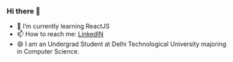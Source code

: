### Hi there 👋
- 🌱 I’m currently learning ReactJS
- 📫 How to reach me: [LinkedIN](https://www.linkedin.com/in/devashish2531/)
- 😄 I am an Undergrad Student at Delhi Technological University majoring in Computer Science.

<!--
**devashish2531/devashish2531** is a ✨ _special_ ✨ repository because its `README.md` (this file) appears on your GitHub profile.

Here are some ideas to get you started:

### Hi there 👋
- 🔭 I’m currently working on ...
- 🌱 I’m currently learning ...
- 👯 I’m looking to collaborate on ...
- 🤔 I’m looking for help with ...
- 💬 Ask me about ...
- 📫 How to reach me: ...
- 😄 Pronouns: ...
- ⚡ Fun fact: ...
-->
